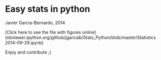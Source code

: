 # Easy stats in python
Javier Garcia-Bernardo, 2014

[Click here to see the file with figures online](nbviewer.ipython.org/github/jgarciab/Stats_Python/blob/master/Statistics 2014-09-29.ipynb)

Enjoy and contribute ;)
